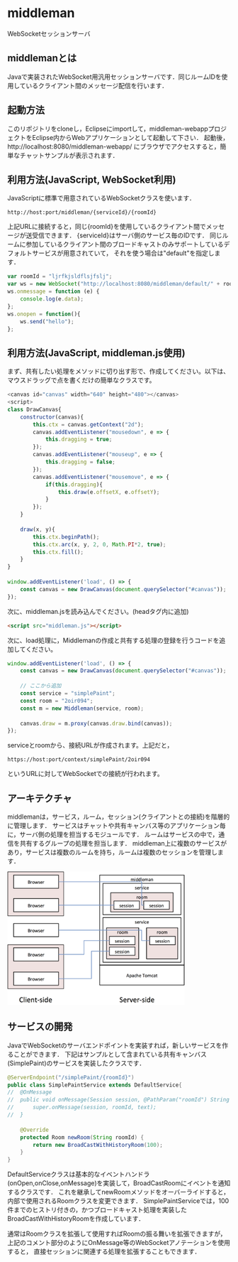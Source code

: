 # middleman
WebSocketセッションサーバ

## middlemanとは

Javaで実装されたWebSocket用汎用セッションサーバです．同じルームIDを使用しているクライアント間のメッセージ配信を行います．

## 起動方法

このリポジトリをcloneし，Eclipseにimportして，middleman-webappプロジェクトをEclipse内からWebアプリケーションとして起動して下さい．
起動後， http://localhost:8080/middleman-webapp/ にブラウザでアクセスすると，簡単なチャットサンプルが表示されます．


## 利用方法(JavaScript, WebSocket利用)

JavaScriptに標準で用意されているWebSocketクラスを使います．
```
http://host:port/middleman/{serviceId}/{roomId}
```

上記URLに接続すると，同じ{roomId}を使用しているクライアント間でメッセージが送受信できます．
{serviceId}はサーバ側のサービス毎のIDです．
同じルームに参加しているクライアント間のブロードキャストのみサポートしているデフォルトサービスが用意されていて，
それを使う場合は"default"を指定します．

```JavaScript
var roomId = "ljrfkjsldflsjfslj";
var ws = new WebSocket("http://localhost:8080/middleman/default/" + roomId);
ws.onmessage = function (e) {
	console.log(e.data);
};
ws.onopen = function(){
	ws.send("hello");
};
```


## 利用方法(JavaScript, middleman.js使用)

まず、共有したい処理をメソッドに切り出す形で、作成してください。以下は、マウスドラッグで点を書くだけの簡単なクラスです。

```JavaScript
<canvas id="canvas" width="640" height="480"></canvas>
<script>
class DrawCanvas{
	constructor(canvas){
		this.ctx = canvas.getContext("2d");
		canvas.addEventListener("mousedown", e => {
			this.dragging = true;
		});
		canvas.addEventListener("mouseup", e => {
			this.dragging = false;
		});
		canvas.addEventListener("mousemove", e => {
			if(this.dragging){
				this.draw(e.offsetX, e.offsetY);
			}
		});
	}

	draw(x, y){
		this.ctx.beginPath();
		this.ctx.arc(x, y, 2, 0, Math.PI*2, true);
		this.ctx.fill();
	}
}

window.addEventListener('load', () => {
	const canvas = new DrawCanvas(document.querySelector("#canvas"));
});
```

次に、middleman.jsを読み込んでください。(headタグ内に追加)

```html
<script src="middleman.js"></script>
```

次に、load処理に，Middlemanの作成と共有する処理の登録を行うコードを追加してください。

```JavaScript
window.addEventListener('load', () => {
	const canvas = new DrawCanvas(document.querySelector("#canvas"));

	// ここから追加
	const service = "simplePaint";
	const room = "2oir094";
	const m = new Middleman(service, room);

	canvas.draw = m.proxy(canvas.draw.bind(canvas));
});
```

serviceとroomから、接続URLが作成されます。上記だと，

```
https://host:port/context/simplePaint/2oir094
```

というURLに対してWebSocketでの接続が行われます。


## アーキテクチャ

middlemanは，サービス，ルーム，セッション(クライアントとの接続)を階層的に管理します．
サービスはチャットや共有キャンバス等のアプリケーション毎に，サーバ側の処理を担当するモジュールです．
ルームはサービスの中で，通信を共有するグループの処理を担当します．
middleman上に複数のサービスがあり，サービスは複数のルームを持ち，ルームは複数のセッションを管理します．

<img src="images/architecture.png" width="400">

## サービスの開発

JavaでWebSocketのサーバエンドポイントを実装すれば，新しいサービスを作ることができます．
下記はサンプルとして含まれている共有キャンバス(SimplePaint)のサービスを実装したクラスです．

```java
@ServerEndpoint("/simplePaint/{roomId}")
public class SimplePaintService extends DefaultService{
//	@OnMessage
//	public void onMessage(Session session, @PathParam("roomId") String roomId, String text) {
//		super.onMessage(session, roomId, text);
//	}

	@Override
	protected Room newRoom(String roomId) {
		return new BroadCastWithHistoryRoom(100);
	}
}
```

DefaultServiceクラスは基本的なイベントハンドラ(onOpen,onClose,onMessage)を実装して，BroadCastRoomにイベントを通知するクラスです．
これを継承してnewRoomメソッドをオーバーライドすると，内部で使用されるRoomクラスを変更できます．
SimplePaintServiceでは，100件までのヒストリ付きの，かつブロードキャスト処理を実装したBroadCastWithHistoryRoomを作成しています．

通常はRoomクラスを拡張して使用すればRoomの振る舞いを拡張できますが，上記のコメント部分のようにOnMessage等のWebSocketアノテーションを使用すると，
直接セッションに関連する処理を拡張することもできます．
